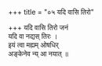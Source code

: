 +++
title = "०५ यदि वासि तिरो"

+++
यदि वासि तिरो जनं  
यदि वा नद्यस् तिरः ।  
इयं त्वा मह्यम् ओषधिर्  
अङ्केनेव न्य् आ नयात् ॥